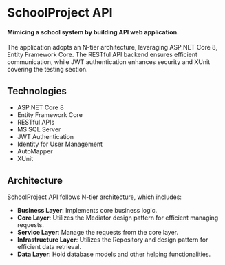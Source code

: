 # SchoolProject API
#### Mimicing a school system by building API web application.
The application adopts an N-tier architecture, leveraging ASP.NET Core 8, Entity Framework Core.
The RESTful API backend ensures efficient communication, while JWT authentication enhances security and XUnit covering the testing section.

## Technologies
* ASP.NET Core 8
* Entity Framework Core
* RESTful APIs
* MS SQL Server
* JWT Authentication
* Identity for User Management
* AutoMapper
* XUnit

## Architecture
SchoolProject API follows N-tier architecture, which includes:

* **Business Layer**: Implements core business logic.
* **Core Layer**: Utilizes the Mediator design pattern for efficient managing requests.
* **Service Layer**: Manage the requests from the core layer.
* **Infrastructure Layer**: Utilizes the Repository and design pattern for efficient data retrieval.
* **Data Layer**: Hold database models and other helping functionalities.
